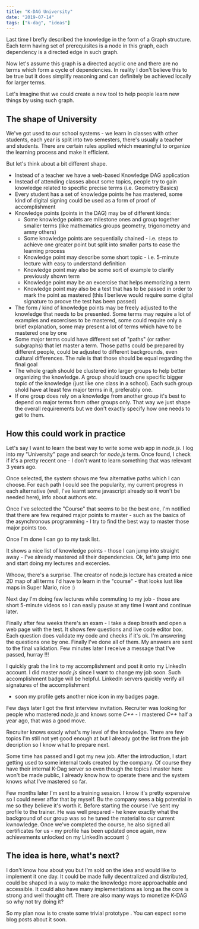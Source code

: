 ```yaml
---
title: "K-DAG University"
date: "2019-07-14"
tags: ["k-dag", "ideas"]
---
```


Last time I brefly described the knowledge in the form of a Graph structure.
Each term having set of prerequisites is a node in this graph, each
dependency is a directed edge in such graph.

Now let's assume this graph is a directed acyclic one and there are no
terms which form a cycle of dependencies. In reality I don't believe
this to be true but it does simplify reasoning and can definitely be achieved
locally for larger terms.

Let's imagine that we could create a new tool to help people learn new things
by using such graph.

The shape of University
-----------------------

We've got used to our school systems - we learn in classes with other students,
each year is split into two semesters, there's usually a teacher and students.
There are certain rules applied which meaningful to organize the learning
process and make it efficient.

But let's think about a bit different shape.

- Instead of a teacher we have a web-based Knowledge DAG application
- Instead of attending classes about some topics, people try to gain
  knowledge related to specific precise terms (i.e. Geometry Basics)
- Every student has a set of knowledge points he has mastered,
  some kind of digital signing could be used as a form of proof of
  accomplishment
- Knowledge points (points in the DAG) may be of different kinds:
   * Some knowledge points are milestone ones and group together smaller
     terms (like mathematics groups geometry, trigonometry and amny others)
   * Some knowledge points are sequentially chained - i.e. steps to achieve
     one greater point but split into smaller parts to ease the learning
     process
   * Knowledge point may describe some short topic - i.e. 5-minute
     lecture with easy to understand definition
   * Knowledge point may also be some sort of example to clarify previously shown
     term
   * Knowledge point may be an excercise that helps memorizing a term
   * Knowledge point may also be a test that has to be passed in order
     to mark the point as mastered (this I berlieve would require
     some digital signature to proove the test has been passed)
- The form / kind of knowledge points may be freely adjusted to the
  knowledge that needs to be presented. Some terms may require a lot
  of examples and excercises to be mastered, some could require only a
  brief explanation, some may present a lot of terms which have to
  be mastered one by one
- Some major terms could have different set of "paths" (or
  rather subgraphs) that let master a term. Those paths could
  be prepared by different people, could be adjusted to different
  backgrounds, even cultural differences. The rule is that those
  should be equal regarding the final goal
- The whole graph should be clustered into larger groups
  to help better organizing the knowledge. A group should touch
  one specific bigger topic of the knowledge (just like one class
  in a school). Each such group shold have at least few
  major terms in it, preferably one.
- If one group does rely on a knowledge from another group it's best to depend
  on major terms from other groups only. That way we just shape the overall
  requirements but we don't exactly specify how one needs to get to them.

How this could work in practice
-------------------------------

Let's say I want to learn the best way to write some web app in *node.js*. I log into my
"University" page and search for *node.js* term. Once found, I check if it's
a pretty recent one - I don't want to learn something that was relevant 3 years ago.

Once selected, the system shows me few alternative paths which I can choose.
For each path I could see the popularity, my current progress in each alternative
(well, I've learnt some javascript already so it won't be needed here), info about
authors etc.

Once I've selected the "Course" that seems to be the best one, I'm notified that
there are few required major points to master - such as the basics of
the asynchronous programming - I try to find the best way to master those major points too.

Once I'm done I can go to my task list.

It shows a nice list of knowledge points - those I can jump into straight away - 
I've already mastered all their dependencies. Ok, let's jump into one and start
doing my lectures and excercies.

Whoow, there's a surprise. The creator of node.js lecture has created a nice 2D
map of all terms I'd have to learn in the "course" - that looks lust like maps
in Super Mario, nice :)

Next day I'm doing few lectures while commuting to my job - those are short 
5-minute videos so I can easily pause at any time I want and continue later.

Finally after few weeks there's an exam - I take a deep breath and open a web page
with the test. It shows few questions and live code editor box. Each question
does validate my code and checks if it's ok. I'm answering the questions one by one.
Finally I've done all of them. My answers are sent to the final validation.
Few minutes later I receive a message that I've passed, hurray !!!

I quickly grab the link to my accomplishment and post it onto my LinkedIn account.
I did master *node.js* since I want to change my job soon. Such accomplishment badge will be
helpful. LinkedIn servers quickly verify all signatures of the accomplishment 
- soon my profile gets another nice icon in my badges page.

Few days later I got the first interview invitation. Recruiter was looking for
people who mastered *node.js* and knows some *C++* - I mastered *C++* half a year ago,
that was a good move.

Recruiter knows exacly what's my level of the knowledge. There are few topics
I'm still not yet good enough at but I already got the list from the job
decription so I know what to prepare next.

Some time has passed and I got my new job. After the introduction, I start getting used to
some internal tools created by the company. Of course they have their internal K-Dag
server so even though the topics I master here won't be made public, I already know
how to operate there and the system knows what I've mastered so far.

Few months later I'm sent to a training session. I know it's pretty expensive so I
could never affor that by myself. Bu the company sees a big potential in me so they
believe it's worth it. Before starting the course I've sent my profile to the trainer.
He was well prepared - he knew exactly what the background
of our group was so he tuned the material to our current kwnowledge. Once we've
completed the course, he also signed all certificates for us - my profile has been
updated once again, new achievements unlocked on my LinkedIn account :)


The idea is here, what's next?
------------------------------

I don't know how about you but I'm sold on the idea and would like to implement it
one day. It could be made fully decentralized and distributed, could be shaped in 
a way to make the knowledge more approachable and accessible. 
It could also have many implementations as long as the core is strong and well
thought off. There are also many ways to monetize K-DAG so why not try doing it?

So my plan now is to create some trivial prototype . You can expect some blog posts
about it soon.